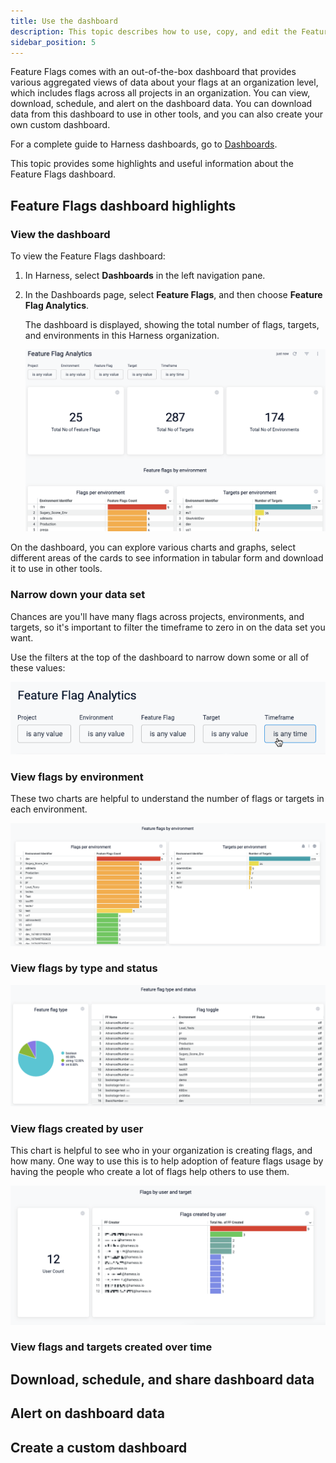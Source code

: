 ```yaml
---
title: Use the dashboard
description: This topic describes how to use, copy, and edit the Feature Flags dashboard.
sidebar_position: 5
---
```


Feature Flags comes with an out-of-the-box dashboard that provides various aggregated views of data about your flags at an organization level, which includes flags across all projects in an organization. You can view, download, schedule, and alert on the dashboard data. You can download data from this dashboard to use in other tools, and you can also create your own custom dashboard.

For a complete guide to Harness dashboards, go to [Dashboards](/docs/category/dashboards-1).

This topic provides some highlights and useful information about the Feature Flags dashboard.


## Feature Flags dashboard highlights

### View the dashboard

To view the Feature Flags dashboard: 

1. In Harness, select **Dashboards** in the left navigation pane.
1. In the Dashboards page, select **Feature Flags**, and then choose **Feature Flag Analytics**.

	The dashboard is displayed, showing the total number of flags, targets, and environments in this Harness organization.

	![The top of the feature flags dashboard, showing total number of flags, targets, and environments in this Harness organization](./static/dashboard-top.png)

On the dashboard, you can explore various charts and graphs, select different areas of the cards to see information in tabular form and download it to use in other tools.

### Narrow down your data set

Chances are you'll have many flags across projects, environments, and targets, so it's important to filter the timeframe to zero in on the data set you want.

Use the filters at the top of the dashboard to narrow down some or all of these values:

![Filters at top of dashboard: Project, Environment, Feature Flag, Target, Timeframe](./static/dashboard-filters.png)

### View flags by environment

These two charts are helpful to understand the number of flags or targets in each environment.

![The flags per environment and targets per environment charts](./static/dashboard-flags-targets-by-env.png)


### View flags by type and status

![Pie chart of flag types, next to it a flag toggle chart showing flag name, environment, and status (on or off)](./static/dashboard-flag-type-status.png)

### View flags created by user

This chart is helpful to see who in your organization is creating flags, and how many. One way to use this is to help adoption of feature flags usage by having the people who create a lot of flags help others to use them.

![](./static/dashboard-flags-by-user.png)

### View flags and targets created over time


## Download, schedule, and share dashboard data



## Alert on dashboard data



## Create a custom dashboard




